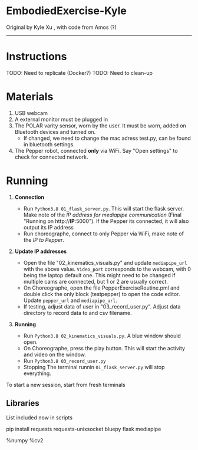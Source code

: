# EmbodiedExercise-Kyle

Original by Kyle Xu , with code from Amos (?)

---

# Instructions


TODO: Need to replicate (Docker?)
TODO: Need to clean-up

# Materials
1. USB webcam
2. A external monitor must be plugged in
3. The POLAR varity sensor, worn by the user. It must be worn, added on Bluetooth devices and turned on.
	- If changed, we need to change the mac adress test.py, can be found in bluetooth settings.
4. The Pepper robot, connected **only** via WiFi. Say "Open settings" to check for connected network. 

# Running

1. **Connection**
	- Run ```Python3.8 01_flask_server.py```. This will start the flask server. Make note of the *IP address for mediapipe communication* (Final "Running on http://**IP**:5000"). If the Pepper its connected, it will also output its IP address
	- Run choreographe, connect to only Pepper via WiFi, make note of the _IP to Pepper_.

2. **Update IP addresses**
	- Open the file "02_kinematics_visuals.py" and update ```mediapipe_url``` with the above value. ```Video_port``` corresponds to the webcam, with 0 being the laptop default one. This might need to be changed if multiple cams are connected, but 1 or 2 are usually correct.
 	- On Choreographe, open the file PepperExerciseRoutine.pml and double click the only block (testpepper) to open the code editor. Update ```pepper_url``` and ```mediapipe_url```.
	- If testing, adjust data of user in "03_record_user.py".  Adjust data directory to record data to and csv filename.
	
3. **Running**
 	- Run `Python3.8 02_kinematics_visuals.py`. A blue window should open.
 	- On Choreographe, press the play button. This will start the activity and video on the window.   
	- Run `Python3.8 03_record_user.py`
	- Stopping The terminal runnin ```01_flask_server.py``` will stop everything.

To start a new session, start from fresh terminals

## Libraries

List included now in scripts

pip install requests requests-unixsocket bluepy flask mediapipe

%numpy 
%cv2




 
